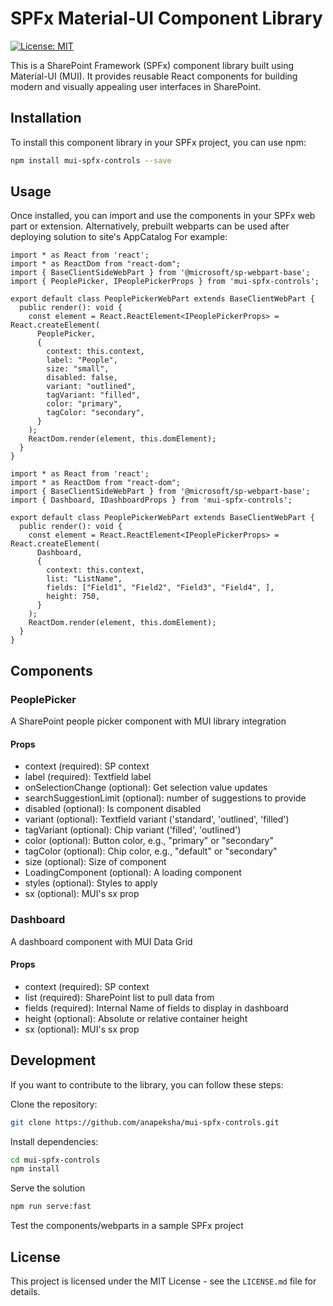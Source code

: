 # SPFx Material-UI Component Library

[![License: MIT](https://img.shields.io/badge/License-MIT-yellow.svg)](https://opensource.org/licenses/MIT)

This is a SharePoint Framework (SPFx) component library built using Material-UI (MUI). It provides reusable React components for building modern and visually appealing user interfaces in SharePoint.

## Installation

To install this component library in your SPFx project, you can use npm:

```bash
npm install mui-spfx-controls --save
```

## Usage

Once installed, you can import and use the components in your SPFx web part or extension. Alternatively, prebuilt webparts can be used after deploying solution to site's AppCatalog For example:

```JSX
import * as React from 'react';
import * as ReactDom from "react-dom";
import { BaseClientSideWebPart } from '@microsoft/sp-webpart-base';
import { PeoplePicker, IPeoplePickerProps } from 'mui-spfx-controls';

export default class PeoplePickerWebPart extends BaseClientWebPart {
  public render(): void {
    const element = React.ReactElement<IPeoplePickerProps> = React.createElement(
      PeoplePicker,
      {
        context: this.context,
        label: "People",
        size: "small",
        disabled: false,
        variant: "outlined",
        tagVariant: "filled",
        color: "primary",
        tagColor: "secondary",
      }
    );
    ReactDom.render(element, this.domElement);
  }
}
```

```JSX
import * as React from 'react';
import * as ReactDom from "react-dom";
import { BaseClientSideWebPart } from '@microsoft/sp-webpart-base';
import { Dashboard, IDashboardProps } from 'mui-spfx-controls';

export default class PeoplePickerWebPart extends BaseClientWebPart {
  public render(): void {
    const element = React.ReactElement<IPeoplePickerProps> = React.createElement(
      Dashboard,
      {
        context: this.context,
        list: "ListName",
        fields: ["Field1", "Field2", "Field3", "Field4", ],
        height: 750,
      }
    );
    ReactDom.render(element, this.domElement);
  }
}
```

## Components

### PeoplePicker

A SharePoint people picker component with MUI library integration

#### Props

- context (required): SP context
- label (required): Textfield label
- onSelectionChange (optional): Get selection value updates
- searchSuggestionLimit (optional): number of suggestions to provide
- disabled (optional): Is component disabled
- variant (optional): Textfield variant ('standard', 'outlined', 'filled')
- tagVariant (optional): Chip variant ('filled', 'outlined')
- color (optional): Button color, e.g., "primary" or "secondary"
- tagColor (optional): Chip color, e.g., "default" or "secondary"
- size (optional): Size of component
- LoadingComponent (optional): A loading component
- styles (optional): Styles to apply
- sx (optional): MUI's sx prop

### Dashboard

A dashboard component with MUI Data Grid

#### Props

- context (required): SP context
- list (required): SharePoint list to pull data from
- fields (required): Internal Name of fields to display in dashboard
- height (optional): Absolute or relative container height
- sx (optional): MUI's sx prop

## Development

If you want to contribute to the library, you can follow these steps:

Clone the repository:

```bash
git clone https://github.com/anapeksha/mui-spfx-controls.git
```

Install dependencies:

```bash
cd mui-spfx-controls
npm install
```

Serve the solution

```bash
npm run serve:fast
```

Test the components/webparts in a sample SPFx project

## License

This project is licensed under the MIT License - see the `LICENSE.md` file for details.
